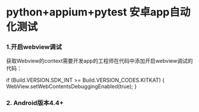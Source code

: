 # python+appium+pytest 安卓app自动化测试

### 1.开启webview调试

获取Webview的context需要开发app的工程师在代码中添加开启webview调试的代码：

if (Build.VERSION.SDK_INT >= Build.VERSION_CODES.KITKAT) {
    WebView.setWebContentsDebuggingEnabled(true);
}

### 2. Android版本4.4+

